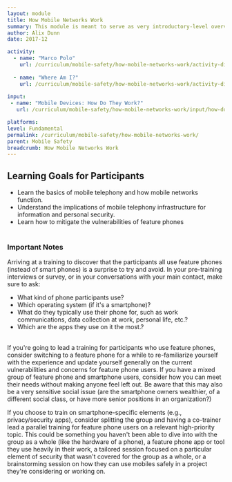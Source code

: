 ```yaml
---
layout: module
title: How Mobile Networks Work
summary: This module is meant to serve as very introductory-level overview of how mobile devices function using mobile telephony networks. While certain feature-based strategies and solutions for safety and privacy will be discussed, this is largely to set the stage for then moving onward to more advanced topics of mobile security. Covered here are the fundamentals of all mobile phones and devices, for when a trainer is leading a training for participants who do not have smartphones - it does not go in depth on smartphone-specific concerns and apps.
author: Alix Dunn
date: 2017-12

activity:
  - name: "Marco Polo"
    url: /curriculum/mobile-safety/how-mobile-networks-work/activity-discussion/marco-polo/
    
  - name: "Where Am I?"
    url: /curriculum/mobile-safety/how-mobile-networks-work/activity-discussion/where-am-i/
    
input:
 - name: "Mobile Devices: How Do They Work?"
   url: /curriculum/mobile-safety/how-mobile-networks-work/input/how-do-mobile-devices-work/

platforms:
level: Fundamental
permalink: /curriculum/mobile-safety/how-mobile-networks-work/
parent: Mobile Safety
breadcrumb: How Mobile Networks Work
---
```

## Learning Goals for Participants
- Learn the basics of mobile telephony and how mobile networks function.
- Understand the implications of mobile telephony infrastructure for information and personal security.
- Learn how to mitigate the vulnerabilities of feature phones
<br><br>

### Important Notes
Arriving at a training to discover that the participants all use feature phones (instead of smart phones) is a surprise to try and avoid. In your pre-training interviews or survey, or in your conversations with your main contact, make sure to ask: 
  - What kind of phone participants use? 
  - Which operating system (if it's a smartphone)? 
  - What do they typically use their phone for, such as work communications, data collection at work, personal life, etc.? 
  - Which are the apps they use on it the most.?
<br><br>

If you're going to lead a training for participants who use feature phones, consider switching to a feature phone for a while to re-familiarize yourself with the experience and update yourself generally on the current vulnerabilities and concerns for feature phone users. If you have a mixed group of feature phone and smartphone users, consider how you can meet their needs without making anyone feel left out. Be aware that this may also be a very sensitive social issue (are the smartphone owners wealthier, of a different social class, or have more senior positions in an organization?)

If you choose to train on smartphone-specific elements (e.g., privacy/security apps), consider splitting the group and having a co-trainer lead a parallel training for feature phone users on a relevant high-priority topic. This could be something you haven't been able to dive into with the group as a whole (like the hardware of a phone), a feature phone app or tool they use heavily in their work, a tailored session focused on a particular element of security that wasn't covered for the group as a whole, or a brainstorming session on how they can use mobiles safely in a project they're considering or working on.
